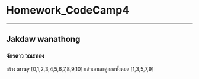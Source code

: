 # Homework_CodeCamp4 
--- 
## Jakdaw wanathong  
### จักรดาว วณะทอง  

สร้าง array [0,1,2,3,4,5,6,7,8,9,10] แล้วเอาเลขคู่ออกทั้งหมด [1,3,5,7,9]

